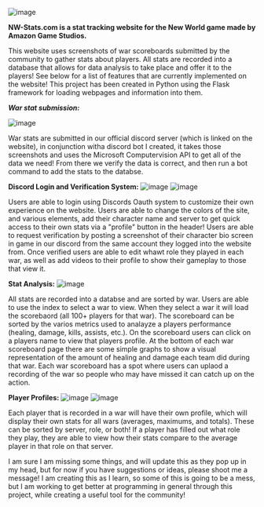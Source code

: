 ![image](https://user-images.githubusercontent.com/22628539/185342924-31a11309-a5ef-42f4-8120-58ef4b36a641.png)

**NW-Stats.com is a stat tracking website for the New World game made by Amazon Game Studios.**

This website uses screenshots of war scoreboards submitted by the community to gather stats about players. All stats are recorded into a database that allows for data analysis to take place and offer it to the players! See below for a list of features that are currently implemented on the website! This project has been created in Python using the Flask framework for loading webpages and information into them.

***War stat submission:***

![image](https://user-images.githubusercontent.com/22628539/185343098-37bd7470-469e-4cfa-bbe4-0186f99f8204.png)

  War stats are submitted in our official discord server (which is linked on the website), in conjunction witha discord bot I created, it takes those screenshots and uses the Microsoft Computervision API to get all of the data we need! From there we verify the data is correct, and then run a bot command to add the stats to the databse.

**Discord Login and Verification System:**
![image](https://user-images.githubusercontent.com/22628539/185343191-77456ff6-44e5-4fb6-8c02-dc9d8ed3c19a.png)
![image](https://user-images.githubusercontent.com/22628539/185343284-0e13baa8-c143-4c58-82d2-530c77a432b3.png)

  Users are able to login using Discords Oauth system to customize their own experience on the website. Users are able to change the colors of the site, and various elements, add their character name and server to get quick access to their own stats via a "profile" button in the header! Users are able to request verification by posting a screenshot of their character bio screen in game in our discord from the same account they logged into the website from. Once verified users are able to edit whawt role they played in each war, as well as add videos to their profile to show their gameplay to those that view it.

**Stat Analysis:**
![image](https://user-images.githubusercontent.com/22628539/185343387-d467a211-9eac-4610-9a08-5cacce3c6738.png)

  All stats are recorded into a databse and are sorted by war. Users are able to use the index to select a war to view. When they select a war it will load the scorebaord (all 100+ players for that war). The scoreboard can be sorted by the varios metrics used to analayze a players performance (healing, damage, kills, assists, etc.). On the scoreboard users can click on a players name to view that players profile. At the bottom of each war scoreboard page there are some simple graphs to show a visual representation of the amount of healing and damage each team did during that war. Each war scoreboard has a spot where users can uplaod a recording of the war so people who may have missed it can catch up on the action.

**Player Profiles:**
![image](https://user-images.githubusercontent.com/22628539/185343449-80504c1f-06a4-4341-931b-051a13834b3c.png)
![image](https://user-images.githubusercontent.com/22628539/185343486-3da36be4-d241-4784-a62d-579b630b6088.png)

  Each player that is recorded in a war will have their own profile, which will display their own stats for all wars (averages, maximums, and totals). These can be sorted by server, role, or both! If a player has filled out what role they play, they are able to view how their stats compare to the average player in that role on that server.

I am sure I am missing some things, and will update this as they pop up in my head, but for now if you have suggestions or ideas, please shoot me a message! I am creating this as I learn, so some of this is going to be a mess, but I am working to get better at programming in general through this project, while creating a useful tool for the community!
